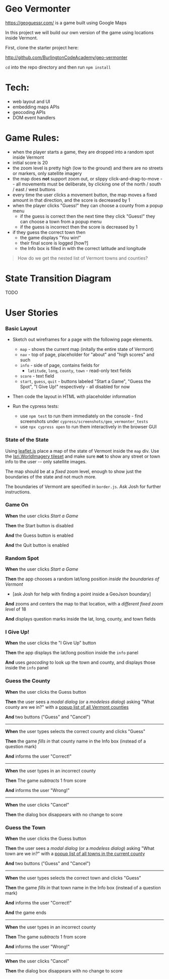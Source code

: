 # Geo Vermonter

<https://geoguessr.com/> is a game built using Google Maps

In this project we will build our own version of the game using locations inside Vermont.

First, clone the starter project here: 

  http://github.com/BurlingtonCodeAcademy/geo-vermonter

`cd` into the repo directory and then run `npm install`

# Tech:

* web layout and UI
* embedding maps APIs
* geocoding APIs
* DOM event handlers

# Game Rules:

* when the player starts a game, they are dropped into a random spot inside Vermont
* initial score is 20
* the zoom level is pretty high (low to the ground) and there are no streets or markers, only satellite imagery
* the map does **not** support zoom out, or slippy click-and-drag-to-move -- all movements must be deliberate, by clicking one of the north / south / east / west buttons
* every time the user clicks a movement button, the map moves a fixed amount in that direction, and the score is decreased by 1
* when the player clicks "Guess!" they can choose a county from a popup menu
  * if the guess is correct then the next time they click "Guess!" they can choose a town from a popup menu
  * if the guess is incorrect then the score is decreased by 1
* if they guess the correct town then
  * the game displays "You win!" 
  * their final score is logged [how?] 
  * the Info box is filled in with the correct latitude and longitude
   
> How do we get the nested list of Vermont towns and counties?

# State Transition Diagram

TODO
 
# User Stories

<!--box-->
### Basic Layout

* Sketch out wireframes for a page with the following page elements. 

  * `map` - shows the current map (initally the entire state of Vermont)
  * `nav` - top of page, placeholder for "about" and "high scores" and such
  * `info` - side of page, contains fields for
    * `latitude`, `long`, `county`, `town` - read-only text fields
  * `score` - text field
  * `start`, `guess`, `quit` - buttons labeled "Start a Game", "Guess the Spot", "I Give Up!" respectively - all disabled for now

* Then code the layout in HTML with placeholder information
* Run the cypress tests:
  * use `npm test` to run them immediately on the console - find screenshots under `cypress/screenshots/geo_vermonter_tests`
  * use `npx cypress open` to run them interactively in the browser GUI

<!--/box-->


<!--box-->
### State of the State

Using [leaflet.js](#TODO) place a map of the state of Vermont inside the `map` div. Use the [Isri.WorldImagery tileset](https://leaflet-extras.github.io/leaflet-providers/preview/) and make sure **not** to show any street or town info to the user -- only satellite images.

The map should be at a *fixed* zoom level, enough to show just the boundaries of the state and not much more.

The boundaries of Vermont are specified in `border.js`. Ask Josh for further instructions.

<!--/box-->

<!--box-->
### Game On

**When** the user clicks *Start a Game*

**Then** the Start button is disabled

**And** the Guess button is enabled

**And** the Quit button is enabled

<!--/box-->


<!--box-->
### Random Spot

**When** the user clicks *Start a Game*

**Then** the app chooses a random lat/long position *inside the boundaries of Vermont* 

  * [ask Josh for help with finding a point inside a GeoJson boundary]

**And** zooms and centers the map to that location, with a *different fixed zoom level* of 18

**And** displays question marks inside the lat, long, county, and town fields

<!--/box-->

<!--box-->
### I Give Up!

**When** the user clicks the "I Give Up" button

**Then** the app displays the lat/long position inside the `info` panel

**And** uses *geocoding* to look up the town and county, and displays those inside the `info` panel

<!--/box-->

<!--box-->
### Guess the County

**When** the user clicks the Guess button

**Then** the user sees a *modal dialog* (or a *modeless dialog*) asking "What county are we in?" with a [popup list of all Vermont counties](https://en.wikipedia.org/wiki/List_of_counties_in_Vermont)

**And** two buttons ("Guess" and "Cancel")

<hr>

**When** the user types selects the correct county and clicks "Guess"

**Then** the game *fills in* that county name in the Info box (instead of a question mark)

**And** informs the user "Correct!"

<hr>

**When** the user types in an incorrect county 

**Then** The game *subtracts* 1 from score

**And** informs the user "Wrong!"

<hr>

**When** the user clicks "Cancel"

**Then** the dialog box disappears with no change to score

<!--/box-->

<!--box-->
### Guess the Town

**When** the user clicks the Guess button

**Then** the user sees a *modal dialog* (or a *modeless dialog*) asking "What town are we in?" with a [popup list of all towns in the current county](https://en.wikipedia.org/wiki/Addison_County,_Vermont#Communities)

**And** two buttons ("Guess" and "Cancel")

<hr>

**When** the user types selects the correct town and clicks "Guess"

**Then** the game *fills in* that town name in the Info box (instead of a question mark)

**And** informs the user "Correct!"

**And** the game ends

<hr>

**When** the user types in an incorrect county 

**Then** The game *subtracts* 1 from score

**And** informs the user "Wrong!"

<hr>

**When** the user clicks "Cancel"

**Then** the dialog box disappears with no change to score

<!--/box-->


